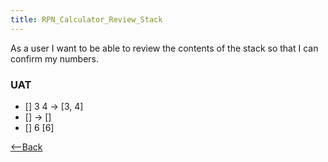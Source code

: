 ```yaml
---
title: RPN_Calculator_Review_Stack
---
```

As a user I want to be able to review the contents of the stack so that I can confirm my numbers.

### UAT
* [] 3 <enter> 4 <enter> <display> -> [3, 4]
* [] <display> -> []
* [] 6 <display> [6]

[<--Back](RPN_Calculator)

